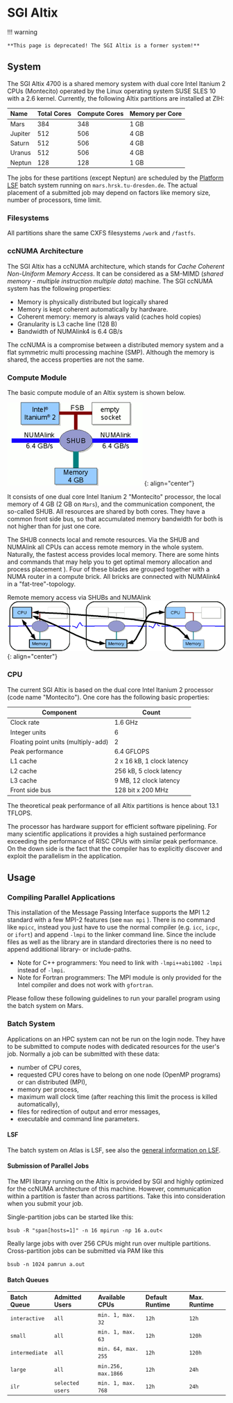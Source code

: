 # SGI Altix

!!! warning

    **This page is deprecated! The SGI Altix is a former system!**

## System

The SGI Altix 4700 is a shared memory system with dual core Intel Itanium 2 CPUs (Montecito)
operated by the Linux operating system SUSE SLES 10 with a 2.6 kernel. Currently, the following
Altix partitions are installed at ZIH:

|Name|Total Cores|Compute Cores|Memory per Core|
|:----|:----|:----|:----|
| Mars |384 |348 |1 GB|
|Jupiter |512 |506 |4 GB|
|Saturn |512 |506 |4 GB|
|Uranus |512 |506|4 GB|
|Neptun |128 |128 |1 GB|

The jobs for these partitions (except Neptun) are scheduled by the [Platform LSF](platform_lsf.md)
batch system running on `mars.hrsk.tu-dresden.de`. The actual placement of a submitted job may
depend on factors like memory size, number of processors, time limit.

### Filesystems

All partitions share the same CXFS filesystems `/work` and `/fastfs`.

### ccNUMA Architecture

The SGI Altix has a ccNUMA architecture, which stands for *Cache Coherent Non-Uniform Memory Access*.
It can be considered as a SM-MIMD (*shared memory - multiple instruction multiple data*) machine.
The SGI ccNUMA system has the following properties:

- Memory is physically distributed but logically shared
- Memory is kept coherent automatically by hardware.
- Coherent memory: memory is always valid (caches hold copies)
- Granularity is L3 cache line (128 B)
- Bandwidth of NUMAlink4 is 6.4 GB/s

The ccNUMA is a compromise between a distributed memory system and a flat symmetric multi processing
machine (SMP). Although the memory is shared, the access properties are not the same.

### Compute Module

The basic compute module of an Altix system is shown below.

![Altix compute blade](misc/altix_brick_web.png)
{: align="center"}

It consists of one dual core Intel Itanium 2 "Montecito" processor, the
local memory of 4 GB (2 GB on `Mars`), and the communication component,
the so-called SHUB. All resources are shared by both cores. They have a
common front side bus, so that accumulated memory bandwidth for both is
not higher than for just one core.

The SHUB connects local and remote resources. Via the SHUB and NUMAlink
all CPUs can access remote memory in the whole system. Naturally, the
fastest access provides local memory. There are some hints and commands
that may help you to get optimal memory allocation and process placement
). Four of these blades are grouped together with a NUMA router in a
compute brick. All bricks are connected with NUMAlink4 in a
"fat-tree"-topology.

Remote memory access via SHUBs and NUMAlink
![Remote memory access via SHUBs and NUMAlink](misc/memory_access_web.png)
{: align="center"}

### CPU

The current SGI Altix is based on the dual core Intel Itanium 2
processor (code name "Montecito"). One core has the following basic
properties:

| Component                           | Count                      |
|-------------------------------------|----------------------------|
| Clock rate                          | 1.6 GHz                    |
| Integer units                       | 6                          |
| Floating point units (multiply-add) | 2                          |
| Peak performance                    | 6.4 GFLOPS                 |
| L1 cache                            | 2 x 16 kB, 1 clock latency |
| L2 cache                            | 256 kB, 5 clock latency    |
| L3 cache                            | 9 MB, 12 clock latency     |
| Front side bus                      | 128 bit x 200 MHz          |

The theoretical peak performance of all Altix partitions is hence about 13.1 TFLOPS.

The processor has hardware support for efficient software pipelining. For many scientific
applications it provides a high sustained performance exceeding the performance of RISC CPUs with
similar peak performance. On the down side is the fact that the compiler has to explicitly discover
and exploit the parallelism in the application.

## Usage

### Compiling Parallel Applications

This installation of the Message Passing Interface supports the MPI 1.2 standard with a few MPI-2
features (see `man mpi` ). There is no command like `mpicc`, instead you just have to use the normal
compiler (e.g.  `icc`, `icpc`, or `ifort`) and append `-lmpi` to the linker command line. Since the
include files as well as the library are in standard directories there is no need to append
additional library- or include-paths.

- Note for C++ programmers: You need to link with `-lmpi++abi1002 -lmpi` instead of `-lmpi`.
- Note for Fortran programmers: The MPI module is only provided for the Intel compiler and does not
  work with `gfortran`.

Please follow these following guidelines to run your parallel program using the batch system on
Mars.

### Batch System

Applications on an HPC system can not be run on the login node. They have to be submitted to compute
nodes with dedicated resources for the user's job. Normally a job can be submitted with these data:

- number of CPU cores,
- requested CPU cores have to belong on one node (OpenMP programs) or
  can distributed (MPI),
- memory per process,
- maximum wall clock time (after reaching this limit the process is
  killed automatically),
- files for redirection of output and error messages,
- executable and command line parameters.

#### LSF

The batch system on Atlas is LSF, see also the
[general information on LSF](platform_lsf.md).

#### Submission of Parallel Jobs

The MPI library running on the Altix is provided by SGI and highly optimized for the ccNUMA
architecture of this machine. However, communication within a partition is faster than across
partitions. Take this into consideration when you submit your job.

Single-partition jobs can be started like this:

```console
bsub -R "span[hosts=1]" -n 16 mpirun -np 16 a.out<
```

Really large jobs with over 256 CPUs might run over multiple partitions. Cross-partition jobs can
be submitted via PAM like this

```console
bsub -n 1024 pamrun a.out
```

#### Batch Queues

| Batch Queue    | Admitted Users   | Available CPUs      | Default Runtime | Max. Runtime |
|:---------------|:-----------------|:--------------------|:----------------|:-------------|
| `interactive`  | `all`            | `min. 1, max. 32`   | `12h`           | `12h`        |
| `small`        | `all`            | `min. 1, max. 63`   | `12h`           | `120h`       |
| `intermediate` | `all`            | `min. 64, max. 255` | `12h`           | `120h`       |
| `large`        | `all`            | `min.256, max.1866` | `12h`           | `24h`        |
| `ilr`          | `selected users` | `min. 1, max. 768`  | `12h`           | `24h`        |

